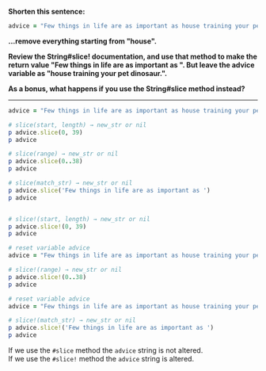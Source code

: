 **Shorten this sentence:**
```ruby
advice = "Few things in life are as important as house training your pet dinosaur."
```
**...remove everything starting from "house".**  

**Review the String#slice! documentation, and use that method to make the return value "Few things in life are as important as ". But leave the advice variable as "house training your pet dinosaur.".**  

**As a bonus, what happens if you use the String#slice method instead?**
***
```ruby
advice = "Few things in life are as important as house training your pet dinosaur."

# slice(start, length) → new_str or nil
p advice.slice(0, 39)
p advice

# slice(range) → new_str or nil
p advice.slice(0..38)
p advice

# slice(match_str) → new_str or nil
p advice.slice('Few things in life are as important as ')
p advice


# slice!(start, length) → new_str or nil
p advice.slice!(0, 39)
p advice

# reset variable advice 
advice = "Few things in life are as important as house training your pet dinosaur."

# slice!(range) → new_str or nil
p advice.slice!(0..38)
p advice

# reset variable advice 
advice = "Few things in life are as important as house training your pet dinosaur."

# slice!(match_str) → new_str or nil
p advice.slice!('Few things in life are as important as ')
p advice
```
If we use the `#slice` method the `advice` string is not altered.  
If we use the `#slice!` method the `advice` string is altered.